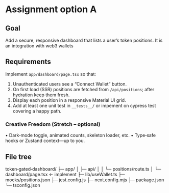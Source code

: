 # Assignment option A

## Goal
Add a secure, responsive dashboard that lists a user’s token positions. It is an integration with web3 wallets

## Requirements
Implement `app/dashboard/page.tsx` so that:
1. Unauthenticated users see a “Connect Wallet” button.
2. On first load (SSR) positions are fetched from `/api/positions`; after hydration keep them fresh.
3. Display each position in a responsive Material UI grid.
4. Add at least one unit test in `__tests__/` or impement on cypress test covering a happy path.

### Creative Freedom (Stretch – optional)
• Dark‑mode toggle, animated counts, skeleton loader, etc.
• Type‑safe hooks or Zustand context—up to you.

## File tree
token‑gated‑dashboard/
├─ app/
│  ├─ api/
│  │  └─ positions/route.ts
│  └─ dashboard/page.tsx          ← implement
├─ lib/useWallet.ts
├─ mocks/positions.json
├─ jest.config.js
├─ next.config.mjs
├─ package.json
└─ tsconfig.json

